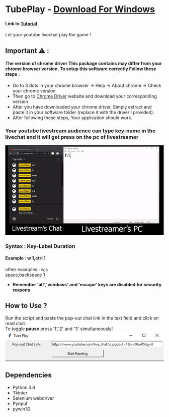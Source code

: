 # TubePlay - [Download For Windows](https://github.com/AeroAndZero/TubePlay/releases)
#### Link to [Tutorial](https://youtu.be/H3n3XSrB9es)
 Let your youtube livechat play the game !       
 ## Important ⚠️ :
 #### The version of chrome driver This package contains may differ from your chrome browser version. To setup this software correctly Follow these steps :
 - Go to 3 dots in your chrome browser -> Help -> About chrome -> Check your chrome version
 - Then go to [Chrome Driver](https://chromedriver.chromium.org/downloads) website and download your corresponding version
 - After you have downloaded your chrome driver, Simply extract and paste it in your software folder (replace it with the driver I provided).
 - After following these steps, Your application should work.
 ### Your youtube livestream audience can type key-name in the livechat and it will get press on the pc of livestreamer        
 ![Livestream Preview](/readmeAssets/livestreamPreview.gif)     
 ### Syntax : Key-Label Duration
 #### Example : w 1,ctrl 1
 other examples : w,s       
                  space,backspace 1         
- **Remember 'alt','windows' and 'escape' keys are disabled for security reasons**
## How to Use ?
Run the script and paste the pop-out chat link in the text field and click on read chat.   
To toggle **pause** press '1','2' and '3' simultaneously!     
![Paste Link](/readmeAssets/startScreenshot.png)
## Dependencies
- Python 3.6
- Tkinter
- Selenium webdriver
- Pynput
- pywin32
